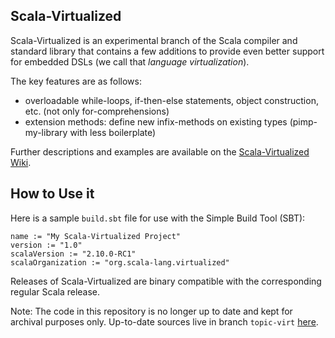 ## Scala-Virtualized

Scala-Virtualized is an experimental branch of the Scala compiler and standard library that contains a few additions to provide even better support for embedded DSLs (we call that *language virtualization*).

The key features are as follows:

- overloadable while-loops, if-then-else statements, object construction, etc. (not only for-comprehensions)
- extension methods: define new infix-methods on existing types (pimp-my-library with less boilerplate)

Further descriptions and examples are available on the [Scala-Virtualized Wiki](http://github.com/tiarkrompf/scala-virtualized/wiki).

## How to Use it

Here is a sample `build.sbt` file for use with the Simple Build Tool (SBT):

    name := "My Scala-Virtualized Project"
    version := "1.0"
    scalaVersion := "2.10.0-RC1"
    scalaOrganization := "org.scala-lang.virtualized"

Releases of Scala-Virtualized are binary compatible with the corresponding regular Scala release.

Note: The code in this repository is no longer up to date and kept for archival purposes only. Up-to-date sources live in branch `topic-virt` [here](https://github.com/namin/scala/tree/topic-virt).